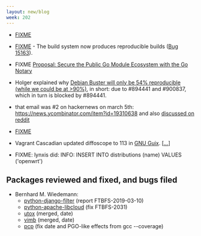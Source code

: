 ```yaml
---
layout: new/blog
week: 202
---
```


* [FIXME](https://salsa.debian.org/reproducible-builds/diffoscope/issues/45#note_68258)

* [FIXME](https://www.wireshark.org/docs/relnotes/wireshark-3.0.0.html) - The build system now produces reproducible builds ([Bug 15163](https://bugs.wireshark.org/bugzilla/show_bug.cgi?id=15163)).

* FIXME [Proposal: Secure the Public Go Module Ecosystem with the Go Notary](https://go.googlesource.com/proposal/+/master/design/25530-notary.md) 

* Holger explained why [Debian Buster will only be 54% reproducible (while we could be at >90%)](https://lists.reproducible-builds.org/pipermail/rb-general/2019-March/001492.html), in short: due to #894441 and #900837, which in turn is blocked by #894441.
 * that email was #2 on hackernews on march 5th:  https://news.ycombinator.com/item?id=19310638 and also [discussed on reddit](https://www.reddit.com/r/linux/comments/axxkov/debian_buster_will_only_be_54_reproducible_while/)

* [FIXME](https://www.reddit.com/r/linux/comments/axxkov/debian_buster_will_only_be_54_reproducible_while/)

* Vagrant Cascadian updated diffoscope to 113 in [GNU Guix](https://www.gnu.org/software/guix/).&nbsp;[[...](https://git.savannah.gnu.org/cgit/guix.git/commit/?id=11599cff1e0335797deab8f48d1fe8741d7eeb11)]

* FIXME: lynxis did: INFO: 	INSERT INTO distributions (name) VALUES ('openwrt')

## Packages reviewed and fixed, and bugs filed

* Bernhard M. Wiedemann:
    * [python-django-filter](https://github.com/carltongibson/django-filter/issues/1050) (report FTBFS-2019-03-10)
    * [python-apache-libcloud](https://github.com/apache/libcloud/pull/1279) (fix FTBFS-2031)
    * [utox](https://github.com/uTox/uTox/pull/1334) (merged, date)
    * [vimb](https://github.com/fanglingsu/vimb/pull/542) (merged, date)
    * [pcp](https://build.opensuse.org/request/show/682435) (fix date and PGO-like effects from gcc --coverage)
